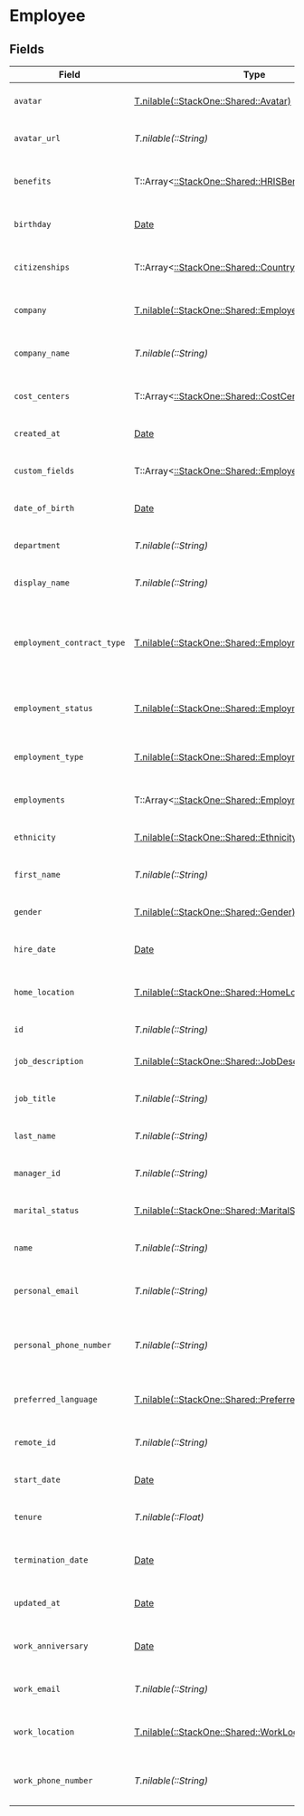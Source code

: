 # Employee


## Fields

| Field                                                                                                  | Type                                                                                                   | Required                                                                                               | Description                                                                                            | Example                                                                                                |
| ------------------------------------------------------------------------------------------------------ | ------------------------------------------------------------------------------------------------------ | ------------------------------------------------------------------------------------------------------ | ------------------------------------------------------------------------------------------------------ | ------------------------------------------------------------------------------------------------------ |
| `avatar`                                                                                               | [T.nilable(::StackOne::Shared::Avatar)](../../models/shared/avatar.md)                                 | :heavy_minus_sign:                                                                                     | The employee avatar                                                                                    | https://example.com/avatar.png                                                                         |
| `avatar_url`                                                                                           | *T.nilable(::String)*                                                                                  | :heavy_minus_sign:                                                                                     | The employee avatar Url                                                                                | https://example.com/avatar.png                                                                         |
| `benefits`                                                                                             | T::Array<[::StackOne::Shared::HRISBenefit](../../models/shared/hrisbenefit.md)>                        | :heavy_minus_sign:                                                                                     | Current benefits of the employee                                                                       |                                                                                                        |
| `birthday`                                                                                             | [Date](https://ruby-doc.org/stdlib-2.6.1/libdoc/date/rdoc/Date.html)                                   | :heavy_minus_sign:                                                                                     | The employee birthday                                                                                  | 2021-01-01T00:00:00Z                                                                                   |
| `citizenships`                                                                                         | T::Array<[::StackOne::Shared::CountryCodeEnum](../../models/shared/countrycodeenum.md)>                | :heavy_minus_sign:                                                                                     | The citizenships of the Employee                                                                       |                                                                                                        |
| `company`                                                                                              | [T.nilable(::StackOne::Shared::EmployeeCompany)](../../models/shared/employeecompany.md)               | :heavy_minus_sign:                                                                                     | The employee company                                                                                   |                                                                                                        |
| `company_name`                                                                                         | *T.nilable(::String)*                                                                                  | :heavy_minus_sign:                                                                                     | The employee company name                                                                              | Example Corp                                                                                           |
| `cost_centers`                                                                                         | T::Array<[::StackOne::Shared::CostCenters](../../models/shared/costcenters.md)>                        | :heavy_minus_sign:                                                                                     | The employee cost centers                                                                              |                                                                                                        |
| `created_at`                                                                                           | [Date](https://ruby-doc.org/stdlib-2.6.1/libdoc/date/rdoc/Date.html)                                   | :heavy_minus_sign:                                                                                     | The created_at date                                                                                    | 2021-01-01T01:01:01.000Z                                                                               |
| `custom_fields`                                                                                        | T::Array<[::StackOne::Shared::EmployeeCustomFields](../../models/shared/employeecustomfields.md)>      | :heavy_minus_sign:                                                                                     | The employee custom fields                                                                             |                                                                                                        |
| `date_of_birth`                                                                                        | [Date](https://ruby-doc.org/stdlib-2.6.1/libdoc/date/rdoc/Date.html)                                   | :heavy_minus_sign:                                                                                     | The employee date_of_birth                                                                             | 1990-01-01T00:00.000Z                                                                                  |
| `department`                                                                                           | *T.nilable(::String)*                                                                                  | :heavy_minus_sign:                                                                                     | The employee department                                                                                | Physics                                                                                                |
| `display_name`                                                                                         | *T.nilable(::String)*                                                                                  | :heavy_minus_sign:                                                                                     | The employee display name                                                                              | Sir Issac Newton                                                                                       |
| `employment_contract_type`                                                                             | [T.nilable(::StackOne::Shared::EmploymentContractType)](../../models/shared/employmentcontracttype.md) | :heavy_minus_sign:                                                                                     | The employment work schedule type (e.g., full-time, part-time)                                         | full_time                                                                                              |
| `employment_status`                                                                                    | [T.nilable(::StackOne::Shared::EmploymentStatus)](../../models/shared/employmentstatus.md)             | :heavy_minus_sign:                                                                                     | The employee employment status                                                                         | active                                                                                                 |
| `employment_type`                                                                                      | [T.nilable(::StackOne::Shared::EmploymentType)](../../models/shared/employmenttype.md)                 | :heavy_minus_sign:                                                                                     | The employee employment type                                                                           | full_time                                                                                              |
| `employments`                                                                                          | T::Array<[::StackOne::Shared::Employment](../../models/shared/employment.md)>                          | :heavy_minus_sign:                                                                                     | The employee employments                                                                               |                                                                                                        |
| `ethnicity`                                                                                            | [T.nilable(::StackOne::Shared::Ethnicity)](../../models/shared/ethnicity.md)                           | :heavy_minus_sign:                                                                                     | The employee ethnicity                                                                                 | white                                                                                                  |
| `first_name`                                                                                           | *T.nilable(::String)*                                                                                  | :heavy_minus_sign:                                                                                     | The employee first name                                                                                | Issac                                                                                                  |
| `gender`                                                                                               | [T.nilable(::StackOne::Shared::Gender)](../../models/shared/gender.md)                                 | :heavy_minus_sign:                                                                                     | The employee gender                                                                                    | male                                                                                                   |
| `hire_date`                                                                                            | [Date](https://ruby-doc.org/stdlib-2.6.1/libdoc/date/rdoc/Date.html)                                   | :heavy_minus_sign:                                                                                     | The employee hire date                                                                                 | 2021-01-01T00:00.000Z                                                                                  |
| `home_location`                                                                                        | [T.nilable(::StackOne::Shared::HomeLocation)](../../models/shared/homelocation.md)                     | :heavy_minus_sign:                                                                                     | The employee home location                                                                             |                                                                                                        |
| `id`                                                                                                   | *T.nilable(::String)*                                                                                  | :heavy_minus_sign:                                                                                     | Unique identifier                                                                                      | 8187e5da-dc77-475e-9949-af0f1fa4e4e3                                                                   |
| `job_description`                                                                                      | [T.nilable(::StackOne::Shared::JobDescription)](../../models/shared/jobdescription.md)                 | :heavy_minus_sign:                                                                                     | The employee job description                                                                           | Testing the laws of motion                                                                             |
| `job_title`                                                                                            | *T.nilable(::String)*                                                                                  | :heavy_minus_sign:                                                                                     | The employee job title                                                                                 | Physicist                                                                                              |
| `last_name`                                                                                            | *T.nilable(::String)*                                                                                  | :heavy_minus_sign:                                                                                     | The employee last name                                                                                 | Newton                                                                                                 |
| `manager_id`                                                                                           | *T.nilable(::String)*                                                                                  | :heavy_minus_sign:                                                                                     | The employee manager ID                                                                                | 67890                                                                                                  |
| `marital_status`                                                                                       | [T.nilable(::StackOne::Shared::MaritalStatus)](../../models/shared/maritalstatus.md)                   | :heavy_minus_sign:                                                                                     | The employee marital status                                                                            | single                                                                                                 |
| `name`                                                                                                 | *T.nilable(::String)*                                                                                  | :heavy_minus_sign:                                                                                     | The employee name                                                                                      | Issac Newton                                                                                           |
| `personal_email`                                                                                       | *T.nilable(::String)*                                                                                  | :heavy_minus_sign:                                                                                     | The employee personal email                                                                            | isaac.newton@example.com                                                                               |
| `personal_phone_number`                                                                                | *T.nilable(::String)*                                                                                  | :heavy_minus_sign:                                                                                     | The employee personal phone number                                                                     | +1234567890                                                                                            |
| `preferred_language`                                                                                   | [T.nilable(::StackOne::Shared::PreferredLanguage)](../../models/shared/preferredlanguage.md)           | :heavy_minus_sign:                                                                                     | The employee preferred language                                                                        | en_US                                                                                                  |
| `remote_id`                                                                                            | *T.nilable(::String)*                                                                                  | :heavy_minus_sign:                                                                                     | Provider's unique identifier                                                                           | 8187e5da-dc77-475e-9949-af0f1fa4e4e3                                                                   |
| `start_date`                                                                                           | [Date](https://ruby-doc.org/stdlib-2.6.1/libdoc/date/rdoc/Date.html)                                   | :heavy_minus_sign:                                                                                     | The employee start date                                                                                | 2021-01-01T00:00.000Z                                                                                  |
| `tenure`                                                                                               | *T.nilable(::Float)*                                                                                   | :heavy_minus_sign:                                                                                     | The employee tenure                                                                                    | 2                                                                                                      |
| `termination_date`                                                                                     | [Date](https://ruby-doc.org/stdlib-2.6.1/libdoc/date/rdoc/Date.html)                                   | :heavy_minus_sign:                                                                                     | The employee termination date                                                                          | 2021-01-01T00:00:00Z                                                                                   |
| `updated_at`                                                                                           | [Date](https://ruby-doc.org/stdlib-2.6.1/libdoc/date/rdoc/Date.html)                                   | :heavy_minus_sign:                                                                                     | The updated_at date                                                                                    | 2021-01-01T01:01:01.000Z                                                                               |
| `work_anniversary`                                                                                     | [Date](https://ruby-doc.org/stdlib-2.6.1/libdoc/date/rdoc/Date.html)                                   | :heavy_minus_sign:                                                                                     | The employee work anniversary                                                                          | 2021-01-01T00:00:00Z                                                                                   |
| `work_email`                                                                                           | *T.nilable(::String)*                                                                                  | :heavy_minus_sign:                                                                                     | The employee work email                                                                                | newton@example.com                                                                                     |
| `work_location`                                                                                        | [T.nilable(::StackOne::Shared::WorkLocation)](../../models/shared/worklocation.md)                     | :heavy_minus_sign:                                                                                     | The employee work location                                                                             |                                                                                                        |
| `work_phone_number`                                                                                    | *T.nilable(::String)*                                                                                  | :heavy_minus_sign:                                                                                     | The employee work phone number                                                                         | +1234567890                                                                                            |